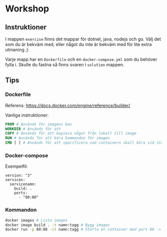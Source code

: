 # Workshop

## Instruktioner

I mappen `exercise` finns det mappar för dotnet, java, nodejs och go. Välj det som du är bekväm med, eller något du inte är bekväm med för lite extra utmaning ;)

Varje mapp har en `Dockerfile` och en `docker-compose.yml` som du behöver fylla i. Skulle du fastna så finns svaren i `solution` mappen.

## Tips

### Dockerfile

Referens: https://docs.docker.com/engine/reference/builder/

Vanliga instruktioner:

```DockerFIle
FROM # Används för imagens bas
WORKDIR # Används för att
COPY # Används för att kopiera något från lokalt till image
RUN # Används för att köra kommandon för imagen
CMD [ ] # Används för att specificera vad containern skall köra vid start
```

### Docker-compose

Exempelfil:

```docker
version: "3"
services:
  servicenamn:
    build: .
    ports:
      - "80:80"
```

### Kommandon

```sh
docker images # Lista images
docker image build . -t namn:tagg # Bygg images
docker run -p 80:80 -it namn:tagg # Starta en container med port 80 ->  80
```
